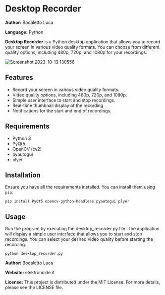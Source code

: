 # Desktop Recorder

**Author:** Bocaletto Luca

**Language:** Python

**Desktop Recorder** is a Python desktop application that allows you to record your screen in various video quality formats. You can choose from different quality options, including 480p, 720p, and 1080p for your recordings.

![Screenshot 2023-10-13 130556](https://github.com/elektronoide/Desktop-Recorder/assets/134635227/ee480646-83f3-45d5-86e7-731da15484db)

## Features

- Record your screen in various video quality formats.
- Video quality options, including 480p, 720p, and 1080p.
- Simple user interface to start and stop recordings.
- Real-time thumbnail display of the recording.
- Notifications for the start and end of recordings.

## Requirements

- Python 3
- PyQt5
- OpenCV (cv2)
- pyautogui
- plyer

## Installation

Ensure you have all the requirements installed. You can install them using `pip`:

```shell
pip install PyQt5 opencv-python-headless pyautogui plyer
```
## Usage

Run the program by executing the desktop_recorder.py file. The application will display a simple user interface that allows you to start and stop recordings. You can select your desired video quality before starting the recording.
```shell
python desktop_recorder.py
```
**Author:** Bocaletto Luca

**Website:** elektronoide.it

**License:** This project is distributed under the MIT License. For more details, please see the LICENSE file.
